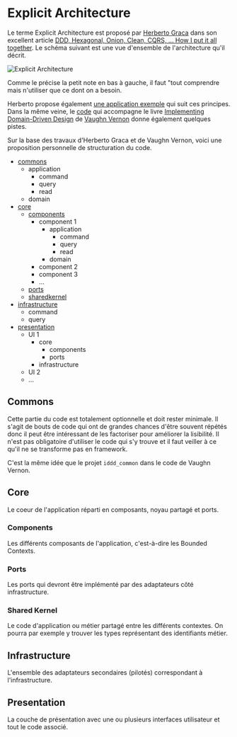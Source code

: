 # Explicit Architecture

Le terme Explicit Architecture est proposé par [Herberto Graca](https://herbertograca.com/)
dans son excellent article [DDD, Hexagonal, Onion, Clean, CQRS, ... How I put it all together](https://herbertograca.com/2017/11/16/explicit-architecture-01-ddd-hexagonal-onion-clean-cqrs-how-i-put-it-all-together/).
Le schéma suivant est une vue d'ensemble de l'architecture qu'il décrit.

![Explicit Architecture](https://docs.google.com/drawings/d/e/2PACX-1vQ5ps72uaZcEJzwnJbPhzUfEeBbN6CJ04j7hl2i3K2HHatNcsoyG2tgX2vnrN5xxDKLp5Jm5bzzmZdv/pub?w=960&h=657)

Comme le précise la petit note en bas à gauche, il faut "tout comprendre mais n'utiliser que ce dont on a besoin.

Herberto propose également [une application exemple](https://github.com/hgraca/explicit-architecture-php)
qui suit ces principes. Dans la même veine, le [code](https://github.com/VaughnVernon/IDDD_Samples)
qui accompagne le livre [Implementing Domain-Driven Design](https://kalele.io/books/)
de [Vaughn Vernon](https://vaughnvernon.com/) donne également quelques pistes.

Sur la base des travaux d'Herberto Graca et de Vaughn Vernon, voici une
proposition personnelle de structuration du code.

- [commons](#commons)
  - application
    - command
    - query
    - read
  - domain
- [core](#core)
  - [components](#components)
    - component 1
      - application
        - command
        - query
        - read
      - domain
    - component 2
    - component 3
    - ...
  - [ports](#ports)
  - [sharedkernel](#shared-kernel)
- [infrastructure](#infrastructure)
  - command
  - query
- [presentation](#presentation)
  - UI 1
    - core
      - components
      - ports
    - infrastructure
  - UI 2
  - ...

## Commons

Cette partie du code est totalement optionnelle et doit rester minimale. Il
s'agit de bouts de code qui ont de grandes chances d'être souvent répétés donc
il peut être intéressant de les factoriser pour améliorer la lisibilité.
Il n'est pas obligatoire d'utiliser le code qui s'y trouve et il faut veiller à
ce qu'il ne se transforme pas en framework.

C'est la même idée que le projet `iddd_common` dans le code de Vaughn Vernon.

## Core

Le coeur de l'application réparti en composants, noyau partagé et ports.

### Components

Les différents composants de l'application, c'est-à-dire les Bounded Contexts.

### Ports

Les ports qui devront être implémenté par des adaptateurs côté infrastructure.

### Shared Kernel

Le code d'application ou métier partagé entre les différents contextes. On
pourra par exemple y trouver les types représentant des identifiants métier.

## Infrastructure

L'ensemble des adaptateurs secondaires (pilotés) correspondant à
l'infrastructure.

## Presentation

La couche de présentation avec une ou plusieurs interfaces utilisateur et tout
le code associé.
